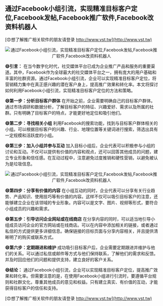 ## **通过Facebook小组引流，实现精准目标客户定位,Facebook发帖,Facebook推广软件,Facebook改资料机器人**

[😍想了解推广相关软件的朋友请登录 http://www.vst.tw](http://www.vst.tw)

 <center><img src="https://vst.tw/MP4/tuiguang/png/4.png" alt="通过Facebook小组引流，实现精准目标客户定位,Facebook发帖,Facebook推广软件,Facebook改资料机器人"></center>

**😄引言：**
在当今数字化时代，社交媒体平台已成为企业推广产品和服务的重要渠道。其中，Facebook作为全球最大的社交媒体平台之一，拥有庞大的用户基础和丰富的社群资源。通过Facebook小组引流，企业可以实现精准目标客户定位，将营销精力集中在真正感兴趣的潜在客户身上，提高推广效果和转化率。本文将探讨如何利用Facebook小组引流，实现精准目标客户定位的方法和策略。

**😄第一步：分析目标客户群体**
在开始之前，企业需要明确自己的目标客户群体。通过市场调研和数据分析，了解目标客户的特征、兴趣爱好、需求以及所属的社群。只有明确了目标客户的特点，才能更好地定位和吸引他们。

**😄第二步：寻找相关小组**
利用Facebook的搜索功能，找到与目标客户群体相关的小组。可以根据目标客户的兴趣、行业、地理位置等关键词进行搜索，筛选出具有一定规模和活跃度的小组。

**😄第三步：加入小组并参与互动**
加入目标小组后，企业代表可以积极参与小组的讨论和互动。不仅可以提供有价值的内容和观点，还可以回答其他成员的问题，建立专业形象和信任感。在互动过程中，注意避免过度推销和硬性营销，以避免被认为是垃圾信息。

 <center><img src="https://vst.tw/MP4/tuiguang/png/0.png" alt="通过Facebook小组引流，实现精准目标客户定位,Facebook发帖,Facebook推广软件,Facebook改资料机器人"></center>

**😄第四步：分享有价值的内容**
在小组互动的同时，企业代表可以分享有关行业趋势、产品知识、使用技巧等有价值的内容。这样不仅可以吸引目标客户的注意，还能够建立企业在该领域的专业形象。内容可以是文字、图片、视频等形式，要符合小组成员的兴趣和需求。

**😄第五步：引导访问企业网站或在线商店**
在分享内容的同时，可以适当地引导小组成员访问企业的官方网站或在线商店。可以在内容中添加相关的链接，或者通过私信的方式提供更多详细信息。确保链接的目标页面与分享内容相关，并且提供清晰明了的购买或联系方式。

**😄第六步：定期跟进和维护**
成功吸引目标客户后，企业需要定期跟进并维护与他们的关系。可以通过私信或邮件等方式与他们保持联系，了解他们的需求和反馈。并及时回应他们的问题和提供支持，建立良好的客户关系。

**😄结论：**
通过Facebook小组引流，企业可以实现精准目标客户定位，提高推广效果和转化率。但需要注意的是，在使用Facebook小组进行引流时，要遵循平台规则和社群文化，尊重其他成员的意见和权益。只有建立真实、有价值的互动，才能获得目标客户的信任和支持。

[😍想了解推广相关软件的朋友请登录 http://www.vst.tw](http://www.vst.tw)



